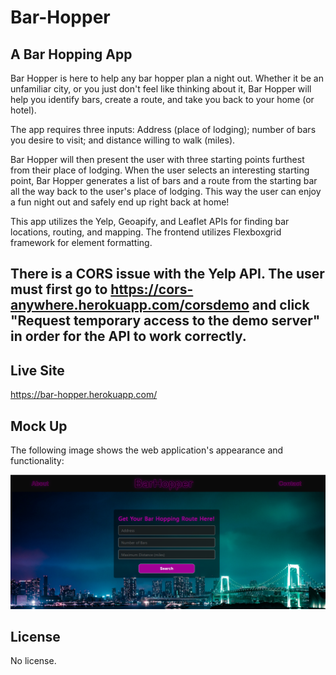 # Bar-Hopper

## A Bar Hopping App

Bar Hopper is here to help any bar hopper plan a night out. Whether it be an unfamiliar city, or you just don't feel like thinking about it, Bar Hopper will help you identify bars, create a route, and take you back to your home (or hotel).

The app requires three inputs: Address (place of lodging); number of bars you desire to visit; and distance willing to walk (miles).

Bar Hopper will then present the user with three starting points furthest from their place of lodging. When the user selects an interesting starting point, Bar Hopper generates a list of bars and a route from the starting bar all the way back to the user's place of lodging. This way the user can enjoy a fun night out and safely end up right back at home!

This app utilizes the Yelp, Geoapify, and Leaflet APIs for finding bar locations, routing, and mapping. The frontend utilizes Flexboxgrid framework for element formatting.

## There is a CORS issue with the Yelp API. The user must first go to https://cors-anywhere.herokuapp.com/corsdemo and click "Request temporary access to the demo server" in order for the API to work correctly.


## Live Site

https://bar-hopper.herokuapp.com/

## Mock Up

The following image shows the web application's appearance and functionality:

![The Bar Hopper app includes a search option where you can find the best bar hopping route.](./assets/images/mockup.png)

## License

No license.